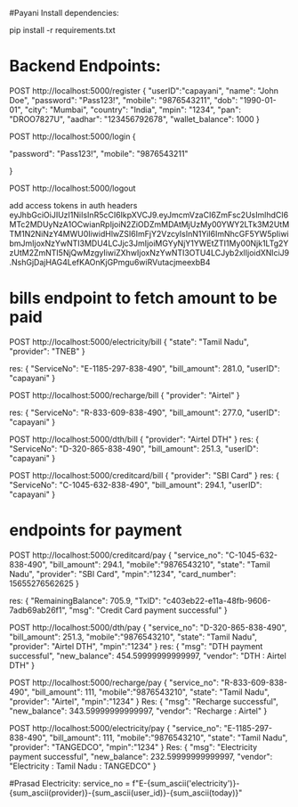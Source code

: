 #Payani
Install dependencies:

pip install -r requirements.txt








# Backend Endpoints:
POST
http://localhost:5000/register
{
    "userID":"capayani",
  "name": "John Doe",
  "password": "Pass123!",
  "mobile": "9876543211",
  "dob": "1990-01-01",
  "city": "Mumbai",
  "country": "India",
  "mpin": "1234",
  "pan": "DROO7827U",
  "aadhar": "123456792678",
  "wallet_balance": 1000
}

POST 
http://localhost:5000/login
{
   
  "password": "Pass123!",
  "mobile": "9876543211"
 
}


POST
http://localhost:5000/logout

add access tokens in auth headers
eyJhbGciOiJIUzI1NiIsInR5cCI6IkpXVCJ9.eyJmcmVzaCI6ZmFsc2UsImlhdCI6MTc2MDUyNzA1OCwianRpIjoiN2ZiODZmMDAtMjUzMy00YWY2LTk3M2UtMTM1N2NiNzY4MWU0IiwidHlwZSI6ImFjY2VzcyIsInN1YiI6ImNhcGF5YW5pIiwibmJmIjoxNzYwNTI3MDU4LCJjc3JmIjoiMGYyNjY1YWEtZTI1My00Njk1LTg2YzUtM2ZmNTI5NjQwMzgyIiwiZXhwIjoxNzYwNTI3OTU4LCJyb2xlIjoidXNlciJ9.NshGjDajHAG4LefKAOnKjGPmgu6wiRVutacjmeexbB4
# bills endpoint to fetch amount to be paid
POST
http://localhost:5000/electricity/bill
{
  "state": "Tamil Nadu",
  "provider": "TNEB"
}

res:
{
    "ServiceNo": "E-1185-297-838-490",
    "bill_amount": 281.0,
    "userID": "capayani"
}

POST
http://localhost:5000/recharge/bill
{
  "provider": "Airtel"
}

res:
{
    "ServiceNo": "R-833-609-838-490",
    "bill_amount": 277.0,
    "userID": "capayani"
}

POST
http://localhost:5000/dth/bill
{
  "provider": "Airtel DTH"
}
res:
{
    "ServiceNo": "D-320-865-838-490",
    "bill_amount": 251.3,
    "userID": "capayani"
}

POST
http://localhost:5000/creditcard/bill
{
  "provider": "SBI Card"
}
res:
{
    "ServiceNo": "C-1045-632-838-490",
    "bill_amount": 294.1,
    "userID": "capayani"
}
# endpoints for payment

POST
http://localhost:5000/creditcard/pay
{
    "service_no": "C-1045-632-838-490",
    "bill_amount": 294.1,
    "mobile":"9876543210",
  "state": "Tamil Nadu",
  "provider": "SBI Card",
  "mpin":"1234",
  "card_number": 15655276562625
}

res:
{
    "RemainingBalance": 705.9,
    "TxID": "c403eb22-e11a-48fb-9606-7adb69ab26f1",
    "msg": "Credit Card payment successful"
}


POST
http://localhost:5000/dth/pay
{
    "service_no": "D-320-865-838-490",
    "bill_amount": 251.3,
    "mobile":"9876543210",
  "state": "Tamil Nadu",
  "provider": "Airtel DTH",
  "mpin":"1234"
}
res:
{
    "msg": "DTH payment successful",
    "new_balance": 454.59999999999997,
    "vendor": "DTH : Airtel DTH"
}

POST
http://localhost:5000/recharge/pay
{
    "service_no": "R-833-609-838-490",
    "bill_amount": 111,
    "mobile":"9876543210",
  "state": "Tamil Nadu",
  "provider": "Airtel",
  "mpin":"1234"
} 
Res:
{
    "msg": "Recharge successful",
    "new_balance": 343.59999999999997,
    "vendor": "Recharge : Airtel"
}

POST
http://localhost:5000/electricity/pay
{
    "service_no": "E-1185-297-838-490",
    "bill_amount": 111,
    "mobile":"9876543210",
  "state": "Tamil Nadu",
  "provider": "TANGEDCO",
  "mpin":"1234"
}
Res:
{
    "msg": "Electricity payment successful",
    "new_balance": 232.59999999999997,
    "vendor": "Electricity : Tamil Nadu : TANGEDCO"
}

#Prasad
Electricity:
service_no = f"E-{sum_ascii('electricity')}-{sum_ascii(provider)}-{sum_ascii(user_id)}-{sum_ascii(today)}"
